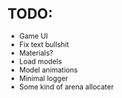 # TODO:
- Game UI
- Fix text bullshit
- Materials? 
- Load models 
- Model animations
- Minimal logger
- Some kind of arena allocater

